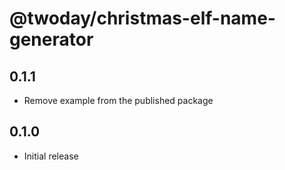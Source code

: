 # @twoday/christmas-elf-name-generator

## 0.1.1

- Remove example from the published package

## 0.1.0

- Initial release
